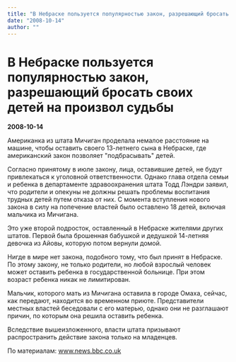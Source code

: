 ```yaml
---
title: "В Небраске пользуется популярностью закон, разрешающий бросать своих детей на произвол судьбы"
date: "2008-10-14"
author: ""
---
```


# В Небраске пользуется популярностью закон, разрешающий бросать своих детей на произвол судьбы

**2008-10-14** 

Американка из штата Мичиган проделала немалое расстояние на машине, чтобы оставить своего 13-летнего сына в Небраске, где американский закон позволяет "подбрасывать" детей.

Согласно принятому в июле закону, лица, оставившие детей, не будут привлекаться к уголовной ответственности. Однако глава отдела семьи и ребенка в департаменте здравоохранения штата Тодд Лэндри заявил, что родители и опекуны не должны решать проблемы воспитания трудных детей путем отказа от них. С момента вступления нового закона в силу на попечение властей было оставлено 18 детей, включая мальчика из Мичигана.

Это уже второй подросток, оставленный в Небраске жителями других штатов. Первой была брошенная бабушкой и дедушкой 14-летняя девочка из Айовы, которую потом вернули домой.

Нигде в мире нет закона, подобного тому, что был принят в Небраске. По этому закону, не только родители, но любой взрослый человек может оставить ребенка в государственной больнице. При этом возраст ребенка никак не лимитирован.

Мальчик, которого мать из Мичигана оставила в городе Омаха, сейчас, как передают, находится во временном приюте. Представители местных властей беседовали с его матерью, однако они не разглашают причин, по которым она решила оставить ребенка.

Вследствие вышеизложенного, власти штата призывают распространить действие закона только на младенцев.

По материалам: www.news.bbc.co.uk